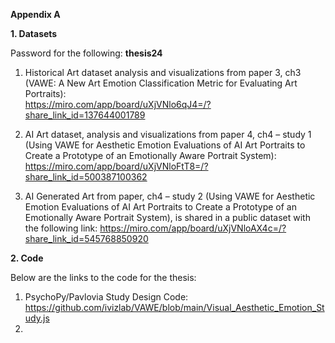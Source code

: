 <b>Appendix A</b>

<b>1. Datasets</b>

Password for the following: <b>thesis24</b>
1.  Historical Art dataset analysis and visualizations from paper 3, ch3 (VAWE:  A New Art Emotion Classification Metric for Evaluating Art Portraits):         	
https://miro.com/app/board/uXjVNlo6qJ4=/?share_link_id=137644001789
 
2.  AI Art dataset, analysis and visualizations from paper 4, ch4 – study 1 (Using VAWE for Aesthetic Emotion Evaluations of AI Art Portraits to Create a Prototype of an Emotionally Aware Portrait System):
        	https://miro.com/app/board/uXjVNloFtT8=/?share_link_id=500387100362
 
3.  AI Generated Art from paper, ch4 – study 2 (Using VAWE for Aesthetic Emotion Evaluations of AI Art Portraits to Create a Prototype of an Emotionally Aware Portrait System), is shared in a public dataset with the following link:
       	https://miro.com/app/board/uXjVNloAX4c=/?share_link_id=545768850920


<b>2. Code</b>

Below are the links to the code for the thesis:

1. PsychoPy/Pavlovia Study Design Code: https://github.com/ivizlab/VAWE/blob/main/Visual_Aesthetic_Emotion_Study.js
2. 

